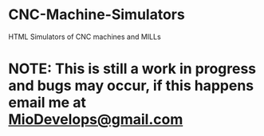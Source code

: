 # CNC-Machine-Simulators
HTML Simulators of CNC machines and MILLs
# NOTE: This is still a work in progress and bugs may occur, if this happens email me at MioDevelops@gmail.com 
